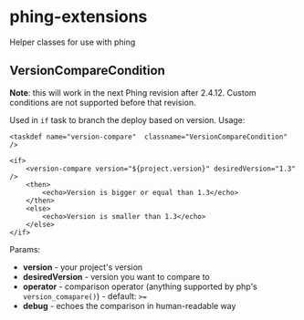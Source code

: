 phing-extensions
================

Helper classes for use with phing

VersionCompareCondition
----------------------

**Note**: this will work in the next Phing revision after 2.4.12. Custom conditions are not supported before that revision. 

Used in `if` task to branch the deploy based on version. Usage:

````
<taskdef name="version-compare"  classname="VersionCompareCondition" />

<if>
	<version-compare version="${project.version}" desiredVersion="1.3" />
	<then>
		<echo>Version is bigger or equal than 1.3</echo>
	</then>
	<else>
		<echo>Version is smaller than 1.3</echo>
	</else>
</if>
````

Params:

* **version** - your project's version
* **desiredVersion** - version you want to compare to
* **operator** - comparison operator (anything supported by php's `version_comapare()`) - default: `>=`
* **debug** - echoes the comparison in human-readable way